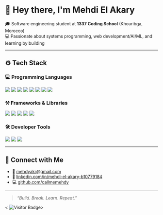 # 👋 Hey there, I'm Mehdi El Akary

🎓 Software engineering student at **1337 Coding School** (Khouribga, Morocco)  
💻 Passionate about systems programming, web development/AI/ML, and learning by building 

---

## ⚙️ Tech Stack

### 💻 Programming Languages
<p>
  <img src="https://img.shields.io/badge/C-00599C?style=flat&logo=c&logoColor=white" />
  <img src="https://img.shields.io/badge/C++-00599C?style=flat&logo=c%2B%2B&logoColor=white" />
  <img src="https://img.shields.io/badge/Python-3776AB?style=flat&logo=python&logoColor=white" />
  <img src="https://img.shields.io/badge/JavaScript-F7DF1E?style=flat&logo=javascript&logoColor=black" />
  <img src="https://img.shields.io/badge/TypeScript-3178C6?style=flat&logo=typescript&logoColor=white" />
  <img src="https://img.shields.io/badge/SQL-4479A1?style=flat&logo=postgresql&logoColor=white" />
  <img src="https://img.shields.io/badge/HTML5-E34F26?style=flat&logo=html5&logoColor=white" />
  <img src="https://img.shields.io/badge/CSS3-1572B6?style=flat&logo=css3&logoColor=white" />
</p>

### ⚒️ Frameworks & Libraries
<p>
  <img src="https://img.shields.io/badge/React-20232A?style=flat&logo=react&logoColor=61DAFB" />
  <img src="https://img.shields.io/badge/Node.js-339933?style=flat&logo=nodedotjs&logoColor=white" />
  <img src="https://img.shields.io/badge/Fastify-202020?style=flat&logo=fastify&logoColor=white" />
  <img src="https://img.shields.io/badge/Tailwind_CSS-06B6D4?style=flat&logo=tailwind-css&logoColor=white" />
  <img src="https://img.shields.io/badge/WordPress-21759B?style=flat&logo=wordpress&logoColor=white" />
</p>

### 🛠️ Developer Tools
<p>
  <img src="https://img.shields.io/badge/Git-F05032?style=flat&logo=git&logoColor=white" />
  <img src="https://img.shields.io/badge/Docker-2496ED?style=flat&logo=docker&logoColor=white" />
  <img src="https://img.shields.io/badge/VS_Code-007ACC?style=flat&logo=visual-studio-code&logoColor=white" />
</p>

---

## 🤝 Connect with Me

- 📧 [mehdyakr@gmail.com](mailto:mehdyakr@gmail.com)  
- 💼 [linkedin.com/in/mehdi-el-akary-b10779184](https://linkedin.com/in/mehdi-el-akary-b10779184)  
- 💻 [github.com/callmemehdy](https://github.com/callmemehdy)

---

> *“Build. Break. Learn. Repeat.”*

<!-- Optional visitor badge -->
< ![Visitor Badge](https://visitor-badge.laobi.icu/badge?page_id=callmemehdy)>
